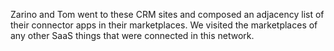Zarino and Tom went to these CRM sites and composed an adjacency list of their
connector apps in their marketplaces. We visited the marketplaces of any other
SaaS things that were connected in this network.
